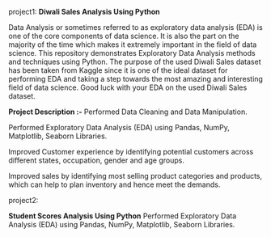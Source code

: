 project1:
**Diwali Sales Analysis Using Python**

Data Analysis or sometimes referred to as exploratory data analysis (EDA) is one of the core components of data science. It is also the part on the majority of the time which makes it extremely important in the field of data science. This repository demonstrates Exploratory Data Analysis methods and techniques using Python. The purpose of the used Diwali Sales dataset has been taken from Kaggle since it is one of the ideal dataset for performing EDA and taking a step towards the most amazing and interesting field of data science. Good luck with your EDA on the used Diwali Sales dataset.

**Project Description :-**
Performed Data Cleaning and Data Manipulation.

Performed Exploratory Data Analysis (EDA) using Pandas, NumPy, Matplotlib, Seaborn Libraries.

Improved Customer experience by identifying potential customers across different states, occupation, gender and age groups.

Improved sales by identifying most selling product categories and products, which can help to plan inventory and hence meet the demands.

project2:

**Student Scores Analysis Using Python**
Performed Exploratory Data Analysis (EDA) using Pandas, NumPy, Matplotlib, Seaborn Libraries.
